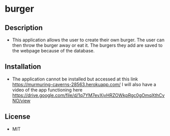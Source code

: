 # burger

## Description

* This application allows the user to create their own burger.
The user can then throw the burger away or eat it. The burgers they
add are saved to the webpage because of the database. 

## Installation

* The application cannot be installed but accessed at this link https://murmuring-caverns-28563.herokuapp.com/ I will also have a video of the app functioning here https://drive.google.com/file/d/1q7YM7evXjvHRZOWkpRgc0gOmqXthCvNO/view

## License

* MIT

